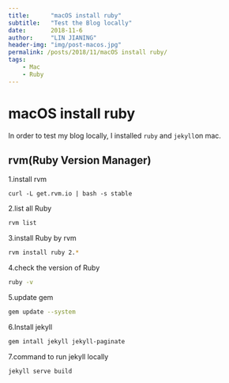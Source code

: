 ```yaml
---
title:      "macOS install ruby"
subtitle:   "Test the Blog locally"
date:       2018-11-6
author:     "LIN JIANING"
header-img: "img/post-macos.jpg"
permalink: /posts/2018/11/macOS install ruby/
tags:
    - Mac
    - Ruby
---
```


# macOS install ruby

In order to test my blog locally, I installed `ruby` and `jekyll`on mac.

## rvm(Ruby Version Manager)

1.install rvm

```shell
curl -L get.rvm.io | bash -s stable
```

2.list all Ruby

```bash
rvm list
```

3.install Ruby by rvm

```bash
rvm install ruby 2.*
```

4.check the version of Ruby

```bash
ruby -v
```

5.update  gem

```bash
gem update --system
```

6.Install jekyll

```bash
gem intall jekyll jekyll-paginate
```

7.command to run jekyll locally

```bash
jekyll serve build
```

